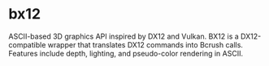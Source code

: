 # bx12
ASCII-based 3D graphics API inspired by DX12 and Vulkan. BX12 is a DX12-compatible wrapper that translates DX12 commands into Bcrush calls. Features include depth, lighting, and pseudo-color rendering in ASCII.
